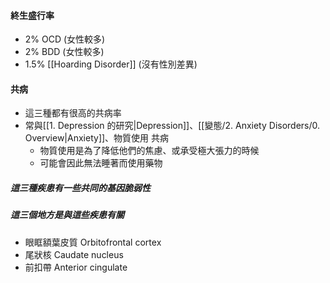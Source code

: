#### 終生盛行率
- 2% OCD (女性較多)
- 2% BDD (女性較多)
- 1.5% [[Hoarding Disorder]] (沒有性別差異)

#### 共病
- 這三種都有很高的共病率
- 常與[[1. Depression 的研究|Depression]]、[[變態/2. Anxiety Disorders/0. Overview|Anxiety]]、物質使用 共病
	- 物質使用是為了降低他們的焦慮、或承受極大張力的時候
	- 可能會因此無法睡著而使用藥物

##### 這三種疾患有一些共同的基因脆弱性
##### 這三個地方是與這些疾患有關
- 眼眶額葉皮質 Orbitofrontal cortex
- 尾狀核 Caudate nucleus
- 前扣帶 Anterior cingulate

